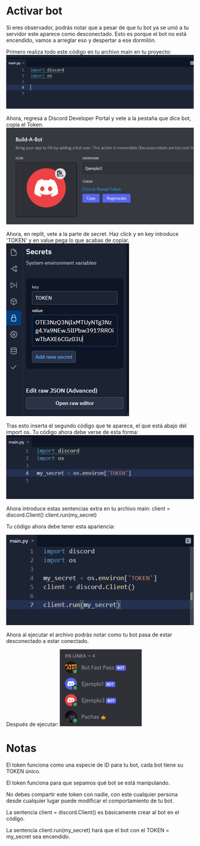 # Activar bot

Si eres observador, podrás notar que a pesar de que tu bot ya se unió a tu servidor este aparece como desconectado. Esto es porque el bot no está encendido, vamos a arreglar eso y despertar a ese dormilón.

Primero realiza todo este código en tu archivo main en tu proyecto:
![paso5.1](https://github.com/VictorFloresJuarez/Bots-de-Discord/blob/main/Recursos/paso5.1.png?raw=true)

Ahora, regresa a Discord Developer Portal y vete a la pestaña que dice bot, copia el Token.
![paso5.2](https://github.com/VictorFloresJuarez/Bots-de-Discord/blob/main/Recursos/paso5.2.png?raw=true)

Ahora, en replit, vete a la parte de secret. Haz click y en key introduce 'TOKEN' y en value pega lo que acabas de copiar.
![paso5.3](https://github.com/VictorFloresJuarez/Bots-de-Discord/blob/main/Recursos/paso5.3.png?raw=true)

Tras esto inserta el segundo código que te aparece, el que está abajo del import os. Tu código ahora debe verse de esta forma:
![paso5.4](https://github.com/VictorFloresJuarez/Bots-de-Discord/blob/main/Recursos/paso5.4.png?raw=true)

Ahora introduce estas sentencias extra en tu archivo main:
client = discord.Client()
client.run(my_secret)

Tu código ahora debe tener esta apariencia:

![paso5.5](https://github.com/VictorFloresJuarez/Bots-de-Discord/blob/main/Recursos/paso5.5.png?raw=true)

Ahora al ejecutar el archivo podrás notar como tu bot pasa de estar desconectado a estar conectado.

Después de ejecutar:
![paso5.7](https://github.com/VictorFloresJuarez/Bots-de-Discord/blob/main/Recursos/paso5.7.png?raw=true)

# Notas

El token funciona como una especie de ID para tu bot, cada bot tiene su TOKEN único.

El token funciona para que sepamos qué bot se está manipulando.

No debes compartir este token con nadie, con este cualquier persona desde cualquier lugar puede modificar el comportamiento de tu bot.

La sentencia client = discord.Client() es básicamente crear al bot en el código.

La sentencia client.run(my_secret) hará que el bot con el TOKEN = my_secret sea encendido.
